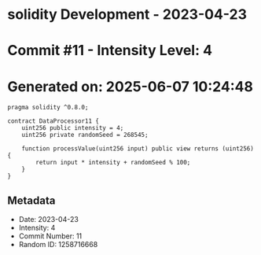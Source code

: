 ﻿# solidity Development - 2023-04-23
# Commit #11 - Intensity Level: 4
# Generated on: 2025-06-07 10:24:48
```solidity
pragma solidity ^0.8.0;

contract DataProcessor11 {
    uint256 public intensity = 4;
    uint256 private randomSeed = 268545;

    function processValue(uint256 input) public view returns (uint256) {
        return input * intensity + randomSeed % 100;
    }
}
```
## Metadata
- Date: 2023-04-23
- Intensity: 4
- Commit Number: 11
- Random ID: 1258716668
